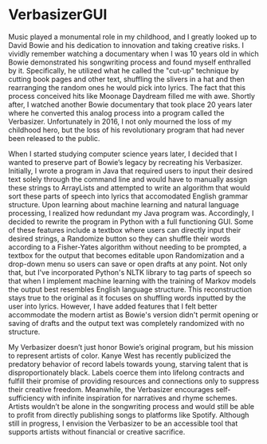 # VerbasizerGUI

Music played a monumental role in my childhood, and I greatly looked up to David Bowie and his dedication to innovation and taking creative risks. I vividly remember watching a documentary when I was 10 years old in which Bowie demonstrated his songwriting process and found myself enthralled by it. Specifically, he utilized what he called the "cut-up" technique by cutting book pages and other text, shuffling the slivers in a hat and then rearranging the random ones he would pick into lyrics. The fact that this process conceived hits like Moonage Daydream filled me with awe. Shortly after, I watched another Bowie documentary that took place 20 years later where he converted this analog process into a program called the Verbasizer. Unfortunately in 2016, I not only mourned the loss of my childhood hero, but the loss of his revolutionary program that had never been released to the public.     

When I started studying computer science years later, I decided that I wanted to preserve part of Bowie’s legacy by recreating his Verbasizer. Initially, I wrote a program in Java that required users to input their desired text solely through the command line and would have to manually assign these strings to ArrayLists and attempted to write an algorithm that would sort these parts of speech into lyrics that accomodated English grammar structure. Upon learning about machine learning and natural language processing, I realized how redundant my Java program was. Accordingly, I decided to rewrite the program in Python with a full functioning GUI. Some of these features include a textbox where users can directly input their desired strings, a Randomize button so they can shuffle their words according to a Fisher-Yates algorithm without needing to be prompted, a textbox for the output that becomes editable upon Randomization and a drop-down menu so users can save or open drafts at any point. Not only that, but I've incorporated Python's NLTK library to tag parts of speech so that when I implement machine learning with the training of Markov models the output best resembles English language structure. This reconstruction stays true to the original as it focuses on shuffling words inputted by the user into lyrics. However, I have added features that I felt better accommodate the modern artist as Bowie's version didn't permit opening or saving of drafts and the output text was completely randomized with no structure. 

My Verbasizer doesn’t just honor Bowie’s original program, but his mission to represent artists of color. Kanye West has recently publicized the predatory behavior of record labels towards young, starving talent that is disproportionately black. Labels coerce them into lifelong contracts and fulfill their promise of providing resources and connections only to suppress their creative freedom. Meanwhile, the Verbasizer encourages self-sufficiency with infinite inspiration for narratives and rhyme schemes. Artists wouldn’t be alone in the songwriting process and would still be able to profit from directly publishing songs to platforms like Spotify.   Although still in progress, I envision the Verbasizer to be an accessible tool that supports artists without financial or creative sacrifice.        
